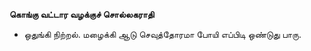 **கொங்கு வட்டார வழக்குச் சொல்லகராதி**
- ஒதுங்கி நிற்றல். மழைக்கி ஆடு செவுத்தோரமா போயி எப்பிடி ஒண்டுது பாரு.

